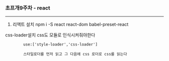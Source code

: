 ### 초프개9주차 - react
---

1. 리액트 설치
npm i -S react react-dom babel-preset-react

css-loader설치
css도 모듈로 인식시켜줘야한다

            use:['style-loader','css-loader']

            스타일로더를 먼저 읽고 그 다음에 css 로더로 css를 읽는다